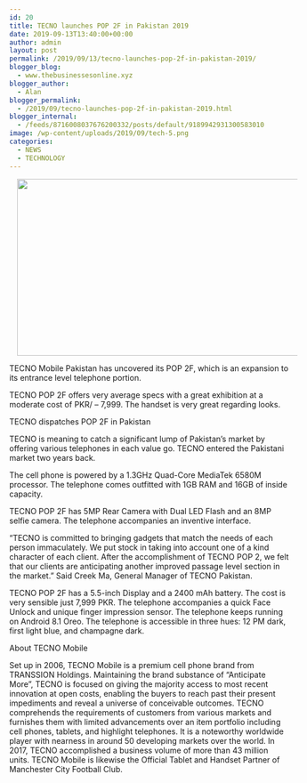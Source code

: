 ```yaml
---
id: 20
title: TECNO launches POP 2F in Pakistan 2019
date: 2019-09-13T13:40:00+00:00
author: admin
layout: post
permalink: /2019/09/13/tecno-launches-pop-2f-in-pakistan-2019/
blogger_blog:
  - www.thebusinessesonline.xyz
blogger_author:
  - Alan
blogger_permalink:
  - /2019/09/tecno-launches-pop-2f-in-pakistan-2019.html
blogger_internal:
  - /feeds/8716008037676200332/posts/default/9189942931300583010
image: /wp-content/uploads/2019/09/tech-5.png
categories:
  - NEWS
  - TECHNOLOGY
---
```

<div dir="ltr" style="text-align: left;">
  <div style="clear: both; text-align: center;">
    <a href="http://thebusinessesonline.xyz/wp-content/uploads/2019/09/tech-5.png" style="margin-left: 1em; margin-right: 1em;"><img border="0" data-original-height="351" data-original-width="703" height="318" src="http://thebusinessesonline.xyz/wp-content/uploads/2019/09/tech-5-300x150.png" width="640" /></a>
  </div>
  
  <p>
    TECNO Mobile Pakistan has uncovered its POP 2F, which is an expansion to its entrance level telephone portion.
  </p>
  
  <p>
    TECNO POP 2F offers very average specs with a great exhibition at a moderate cost of PKR/ &#8211; 7,999. The handset is very great regarding looks.
  </p>
  
  <p>
    TECNO dispatches POP 2F in Pakistan
  </p>
  
  <p>
    TECNO is meaning to catch a significant lump of Pakistan&#8217;s market by offering various telephones in each value go. TECNO entered the Pakistani market two years back.
  </p>
  
  <p>
    The cell phone is powered by a 1.3GHz Quad-Core MediaTek 6580M processor. The telephone comes outfitted with 1GB RAM and 16GB of inside capacity.
  </p>
  
  <p>
    TECNO POP 2F has 5MP Rear Camera with Dual LED Flash and an 8MP selfie camera. The telephone accompanies an inventive interface.
  </p>
  
  <p>
    &#8220;TECNO is committed to bringing gadgets that match the needs of each person immaculately. We put stock in taking into account one of a kind character of each client. After the accomplishment of TECNO POP 2, we felt that our clients are anticipating another improved passage level section in the market.&#8221; Said Creek Ma, General Manager of TECNO Pakistan.
  </p>
  
  <p>
    TECNO POP 2F has a 5.5-inch Display and a 2400 mAh battery. The cost is very sensible just 7,999 PKR. The telephone accompanies a quick Face Unlock and unique finger impression sensor. The telephone keeps running on Android 8.1 Oreo. The telephone is accessible in three hues: 12 PM dark, first light blue, and champagne dark.
  </p>
  
  <p>
    About TECNO Mobile
  </p>
  
  <p>
    Set up in 2006, TECNO Mobile is a premium cell phone brand from TRANSSION Holdings. Maintaining the brand substance of &#8220;Anticipate More&#8221;, TECNO is focused on giving the majority access to most recent innovation at open costs, enabling the buyers to reach past their present impediments and reveal a universe of conceivable outcomes. TECNO comprehends the requirements of customers from various markets and furnishes them with limited advancements over an item portfolio including cell phones, tablets, and highlight telephones. It is a noteworthy worldwide player with nearness in around 50 developing markets over the world. In 2017, TECNO accomplished a business volume of more than 43 million units. TECNO Mobile is likewise the Official Tablet and Handset Partner of Manchester City Football Club.
  </p>
</div>